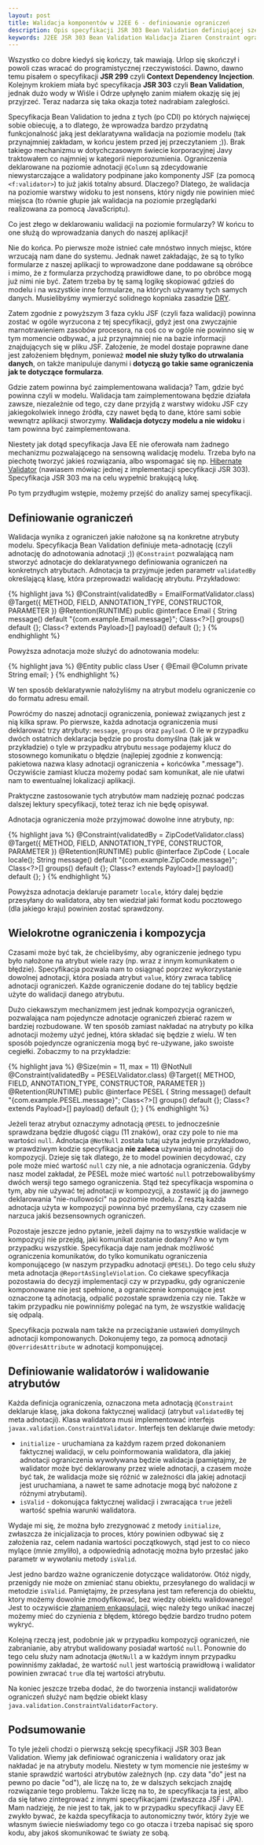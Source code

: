 ```yaml
---
layout: post
title: Walidacja komponentów w J2EE 6 - definiowanie ograniczeń
description: Opis specyfikacji JSR 303 Bean Validation definiującej szereg mechanizmów walidacji komponentów J2EE.
keywords: J2EE JSR 303 Bean Validation Walidacja Ziaren Constraint ograniczenia
---
```

Wszystko co dobre kiedyś się kończy, tak mawiają. Urlop się skończył i powoli czas wracać do programistycznej
rzeczywistości. Dawno, dawno temu pisałem o specyfikacji **JSR 299** czyli **Context Dependency Incjection**. Kolejnym
krokiem miała być specyfikacja **JSR 303** czyli **Bean Validation**, jednak dużo wody w Wiśle i Odrze upłynęło zanim
miałem okazję się jej przyjrzeć. Teraz nadarza się taka okazja toteż nadrabiam zaległości.

Specyfikacja Bean Validation to jedna z tych (po CDI) po których najwięcej sobie obiecuję, a to dlatego, że
wprowadza bardzo przydatną funkcjonalność jaką jest deklaratywna walidacja na poziomie modelu (tak przynajmniej
zakładam, w końcu jestem przed jej przeczytaniem ;)). Brak takiego mechanizmu w dotychczasowym świecie korporacyjnej
Javy traktowałem co najmniej w kategorii nieporozumienia. Ograniczenia deklarowane na poziomie adnotacji ``@Column``
są zdecydowanie niewystarczające a walidatory podpinane jako komponenty JSF (za pomocą ``<f:validator>``) to już
jakiś totalny absurd. Dlaczego? Dlatego, że walidacja na poziomie warstwy widoku to jest nonsens, który nigdy
nie powinien mieć miejsca (to równie głupie jak walidacja na poziomie przeglądarki realizowana za pomocą
JavaScriptu).

<div class="hola_dog">
<p>Co jest złego w deklarowaniu walidacji na poziomie formularzy? W końcu to one służą do wprowadzania danych do
naszej aplikacji!</p>
</div>

Nie do końca. Po pierwsze może istnieć całe mnóstwo innych miejsc, które wrzucają nam dane do systemu. Jednak
nawet zakładając, że są to tylko formularze z naszej aplikacji to wprowadzone dane poddawane są obróbce i mimo, że z formularza przychodzą
prawidłowe dane, to po obróbce mogą już nimi nie być. Zatem trzeba by tę samą logikę skopiować gdzieś do modelu i na wszystkie
inne formularze, na których używamy tych samych danych. Musielibyśmy wymierzyć solidnego kopniaka zasadzie
[DRY](http://pl.wikipedia.org/wiki/DRY).

Zatem zgodnie z powyższym 3 faza cyklu JSF (czyli faza walidacji) powinna zostać w ogóle wyrzucona z tej specyfikacji,
gdyż jest ona zwyczajnie marnotrawieniem zasobów procesora, na coś co w ogóle nie powinno się w tym momencie odbywać,
a już przynajmniej nie na bazie informacji znajdujących się w pliku JSF. Założenie, że model dostaje poprawne dane jest
założeniem błędnym, ponieważ **model nie służy tylko do utrwalania danych**, on także manipuluje danymi i **dotyczą go takie
same ograniczenia jak te dotyczące formularza**.

Gdzie zatem powinna być zaimplementowana walidacja? Tam, gdzie być powinna czyli w modelu. Walidacja tam zaimplementowana
będzie działała zawsze, niezależnie od tego, czy dane przyjdą z warstwy widoku JSF czy jakiegokolwiek innego źródła, czy
nawet będą to dane, które sami sobie wewnątrz aplikacji stworzymy. **Walidacja dotyczy modelu a nie widoku** i tam powinna
być zaimplementowana.

Niestety jak dotąd specyfikacja Java EE nie oferowała nam żadnego mechanizmu pozwalającego na sensowną walidację
modelu. Trzeba było na piechotę tworzyć jakieś rozwiązania, albo wspomagać się np. [Hibernate Validator](http://www.hibernate.org/subprojects/validator.html)
(nawiasem mówiąc jednej z implementacji specyfikacji JSR 303).
Specyfikacja JSR 303 ma na celu wypełnić brakującą lukę.

Po tym przydługim wstępie, możemy przejść do analizy samej specyfikacji.

## Definiowanie ograniczeń

Walidacja wynika z ograniczeń jakie nałożone są na konkretne atrybuty modelu. Specyfikacja Bean Validation
definiuje meta-adnotację (czyli adnotację do adnotowania adnotacji ;)) ``@Constraint`` pozwalającą nam stworzyć
adnotacje do deklaratywnego definiowania ograniczeń na konkretnych atrybutach. Adnotacja ta przyjmuje jeden
parametr ``validatedBy`` określającą klasę, która przeprowadzi walidację atrybutu. Przykładowo:

{% highlight java %}
@Constraint(validatedBy = EmailFormatValidator.class)
@Target({ METHOD, FIELD, ANNOTATION_TYPE, CONSTRUCTOR, PARAMETER })
@Retention(RUNTIME)
public @interface Email {
  String message() default "{com.example.Email.message}";
  Class<?>[] groups() default {};
  Class<? extends Payload>[] payload() default {};
}
{% endhighlight %}

Powyższa adnotacja może służyć do adnotowania modelu:

{% highlight java %}
@Entity
public class User {
  @Email @Column
  private String email;
}
{% endhighlight %}

W ten sposób deklaratywnie nałożyliśmy na atrybut modelu ograniczenie co do formatu adresu email.

Powróćmy do naszej adnotacji ograniczenia, ponieważ związanych jest z nią kilka spraw. Po pierwsze, każda adnotacja
ograniczenia musi deklarować trzy atrybuty: ``message``, ``groups`` oraz ``payload``. O ile w przypadku dwóch ostatnich
deklaracja będzie po prostu domyślna (tak jak w przykładzie) o tyle w przypadku atrybutu ``message`` podajemy
klucz do stosownego komunikatu o błędzie (najlepiej zgodnie z konwencją: pakietowa nazwa klasy adnotacji ograniczenia + końcówka ".message").
Oczywiście zamiast klucza możemy podać sam komunikat, ale nie ułatwi nam to ewentualnej lokalizacji aplikacji.

Praktyczne zastosowanie tych atrybutów mam nadzieję poznać podczas dalszej lektury specyfikacji, toteż teraz ich nie będę
opisywał.

Adnotacja ograniczenia może przyjmować dowolne inne atrybuty, np:

{% highlight java %}
@Constraint(validatedBy = ZipCodetValidator.class)
@Target({ METHOD, FIELD, ANNOTATION_TYPE, CONSTRUCTOR, PARAMETER })
@Retention(RUNTIME)
public @interface ZipCode {
  Locale locale();
  String message() default "{com.example.ZipCode.message}";
  Class<?>[] groups() default {};
  Class<? extends Payload>[] payload() default {};
}
{% endhighlight %}

Powyższa adnotacja deklaruje parametr ``locale``, który dalej będzie przesyłany do walidatora, aby ten wiedział
jaki format kodu pocztowego (dla jakiego kraju) powinien zostać sprawdzony.

## Wielokrotne ograniczenia i kompozycja

Czasami może być tak, że chcielibyśmy, aby ograniczenie jednego typu było nałożone na atrybut wiele razy (np. wraz z innym
komunikatem o błędzie). Specyfikacja pozwala nam to osiągnąć poprzez wykorzystanie dowolnej adnotacji, która posiada
atrybut ``value``, który zwraca tablicę adnotacji ograniczeń. Każde ograniczenie dodane do tej tablicy będzie użyte do
walidacji danego atrybutu.

Dużo ciekawszym mechanizmem jest jednak kompozycja ograniczeń, pozwalająca nam pojedyncze adnotacje ograniczeń
zbierać razem w bardziej rozbudowane. W ten sposób zamiast nakładać na atrybuty po kilka adnotacji możemy użyć jednej, która
składać się będzie z wielu. W ten sposób pojedyncze ograniczenia mogą być re-używane, jako swoiste cegiełki. Zobaczmy to
na przykładzie:

{% highlight java %}
@Size(min = 11, max = 11)
@NotNull
@Constraint(validatedBy = PESELValidator.class)
@Target({ METHOD, FIELD, ANNOTATION_TYPE, CONSTRUCTOR, PARAMETER })
@Retention(RUNTIME)
public @interface PESEL {
  String message() default "{com.example.PESEL.message}";
  Class<?>[] groups() default {};
  Class<? extends Payload>[] payload() default {};
}
{% endhighlight %}

Jeżeli teraz atrybut oznaczymy adnotacją ``@PESEL`` to jednocześnie sprawdzana będzie długość ciągu (11 znaków), oraz
czy pole to nie ma wartości ``null``. Adnotacja ``@NotNull`` została tutaj użyta jedynie przykładowo, w prawdziwym kodzie
specyfikacja **nie zaleca** używania tej adnotacji do kompozycji. Dzieje się tak dlatego, że to model powinien decydować,
czy pole może mieć wartość ``null`` czy nie, a nie adnotacja ograniczenia. Gdyby nasz model zakładał, że PESEL może mieć
wartość ``null`` potrzebowalibyśmy dwóch wersji tego samego ograniczenia. Stąd też specyfikacja wspomina o tym, aby nie używać
tej adnotacji w kompozycji, a zostawić ją do jawnego deklarowania "nie-nullowości" na poziomie modelu. Z resztą każda
adnotacja użyta w kompozycji powinna być przemyślana, czy czasem nie narzuca jakiś bezsensownych ograniczeń.

Pozostaje jeszcze jedno pytanie, jeżeli dajmy na to wszystkie walidacje w kompozycji nie przejdą, jaki komunikat zostanie
dodany? Ano w tym przypadku wszystkie. Specyfikacja daje nam jednak możliwość ograniczenia komunikatów, do tylko komunikatu
ograniczenia komponującego (w naszym przypadku adnotacji ``@PESEL``). Do tego celu służy meta adnotacja ``@ReportAsSingleViolation``. Co
ciekawe specyfikacja pozostawia do decyzji implementacji czy w przypadku, gdy ograniczenie komponowane nie jest spełnione,
a ograniczenie komponujące jest oznaczone tą adnotacją, odpalić pozostałe sprawdzenia czy nie. Także w takim przypadku
nie powinniśmy polegać na tym, że wszystkie walidację się odpalą.

Specyfikacja pozwala nam także na przeciążanie ustawień domyślnych adnotacji komponowanych. Dokonujemy tego, za pomocą
adnotacji ``@OverridesAttribute`` w adnotacji komponującej.

## Definiowanie walidatorów i walidowanie atrybutów

Każda definicja ograniczenia, oznaczona meta adnotacją ``@Constraint`` deklaruje klasę, jaka dokona faktycznej walidacji
(atrybut ``validatedBy`` tej meta adnotacji). Klasa walidatora musi implementować interfejs ``javax.validation.ConstraintValidator``.
Interfejs ten deklaruje dwie metody:

  * ``initialize`` - uruchamiana za każdym razem przed dokonaniem faktycznej walidacji, w celu poinformowania walidatora,
dla jakiej adnotacji ograniczenia wywoływana będzie walidacja (pamiętajmy, że walidator może być deklarowany przez wiele
adnotacji, a czasem może być tak, że walidacja może się różnić w zależności dla jakiej adnotacji jest uruchamiana, a nawet
te same adnotacje mogą być nałożone z różnymi atrybutami).
  * ``isValid`` - dokonująca faktycznej walidacji i zwracająca ``true`` jeżeli wartość spełnia warunki walidatora.

Wydaje mi się, że można było zrezygnować z metody ``initialize``, zwłaszcza że inicjalizacja to proces, który
powinien odbywać się z założenia raz, celem nadania wartości początkowych, stąd jest to co nieco mylące (mnie zmyliło), a odpowiednią
adnotację można było przesłać jako parametr w wywołaniu metody ``isValid``.

Jest jedno bardzo ważne ograniczenie dotyczące walidatorów. Otóż nigdy, przenigdy nie może on zmieniać stanu obiektu,
przesyłanego do walidacji w metodzie ``isValid``. Pamiętajmy, że przesyłana jest tam referencja do obiektu, ktory możemy dowolnie
zmodyfikować, bez wiedzy obiektu walidowanego! Jest to oczywiście [złamaniem enkapsulacji](/blog/2010/03/enkapsulacja-a-modyfikowanie-stanu-obiektow/),
więc należy tego unikać inaczej możemy mieć do czynienia z błędem, którego będzie bardzo trudno potem wykryć.

Kolejną rzeczą jest, podobnie jak w przypadku kompozycji ograniczeń, nie zabranianie, aby atrybut walidowany posiadał
wartość ``null``. Ponownie do tego celu służy nam adnotacja ``@NotNull`` a w każdym innym przypadku powinniśmy zakładać, że
wartość ``null`` jest wartością prawidłową i walidator powinien zwracać ``true`` dla tej wartości atrybutu.

Na koniec jeszcze trzeba dodać, że do tworzenia instancji walidatorów ograniczeń służyć nam będzie obiekt klasy
``java.validation.ConstraintValidatorFactory``.

## Podsumowanie

To tyle jeżeli chodzi o pierwszą sekcję specyfikacji JSR 303 Bean Validation. Wiemy jak definiować ograniczenia i
walidatory oraz jak nakładać je na atrybuty modelu. Niestety w tym momencie nie jesteśmy w stanie sprawdzić wartości atrybutów
zależnych (np. czy data "do" jest na pewno po dacie "od"), ale liczę na to, że w dalszych sekcjach znajdę rozwiązanie tego
problemu. Także liczę na to, że specyfikacja ta jest, albo da się łatwo zintegrować z innymi specyfikacjami (zwłaszcza JSF i JPA).
Mam nadzieję, że nie jest to tak, jak to w przypadku specyfikacji Javy EE zwykło bywać, że każda specyfikacja to autonomiczny
twór, który żyje we własnym świecie nieświadomy tego co go otacza i trzeba napisać się sporo kodu, aby jakoś skomunikować
te światy ze sobą.
